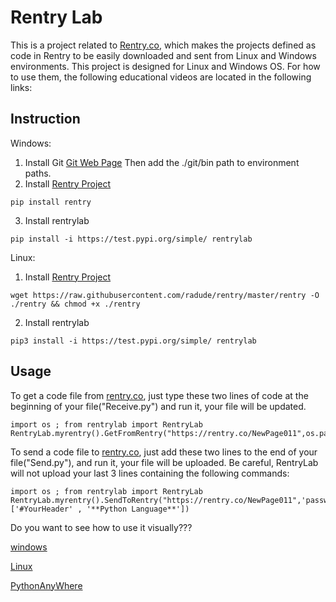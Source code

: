 # Rentry Lab

This is a project related to [Rentry.co](https://rentry.co), which makes the projects defined as code in Rentry to be easily downloaded and sent from Linux and Windows environments. This project is designed for Linux and Windows OS. For how to use them, the following educational videos are located in the following links:
## Instruction

Windows: 
1. Install Git
[Git Web Page](https://git-scm.com/downloads)
Then add the ./git/bin path to environment paths.
2. Install [Rentry Project](https://pypi.org/project/rentry/)
```
pip install rentry
```
3. Install rentrylab
```
pip install -i https://test.pypi.org/simple/ rentrylab
```

Linux: 
1. Install [Rentry Project](https://pypi.org/project/rentry/)
```
wget https://raw.githubusercontent.com/radude/rentry/master/rentry -O ./rentry && chmod +x ./rentry
```
2. Install rentrylab
```
pip3 install -i https://test.pypi.org/simple/ rentrylab
```


## Usage
To get a  code file from [rentry.co](https://pypi.org/project/rentry/), just type these two lines of code at the beginning of your file("Receive.py") and run it, your file will be updated.
```
import os ; from rentrylab import RentryLab
RentryLab.myrentry().GetFromRentry("https://rentry.co/NewPage011",os.path.join(os.path.dirname(__file__)),"Receive","python",".py")
```

To send a code file to [rentry.co](https://pypi.org/project/rentry/), just add these two lines to the end of your file("Send.py"), and run it, your file will be uploaded.
Be careful, RentryLab will not upload your last 3 lines containing the following commands:
```
import os ; from rentrylab import RentryLab
RentryLab.myrentry().SendToRentry("https://rentry.co/NewPage011",'password',os.path.join(os.path.dirname(__file__)),'Send','python','.py',['#YourHeader' , '**Python Language**'])
```


Do you want to see how to use it visually???

[windows](https://youtu.be/re4J3bZkKAI)

[Linux](https://youtu.be/z5igWHFaPVE)

[PythonAnyWhere](https://youtu.be/5iGLaaf8baU)
